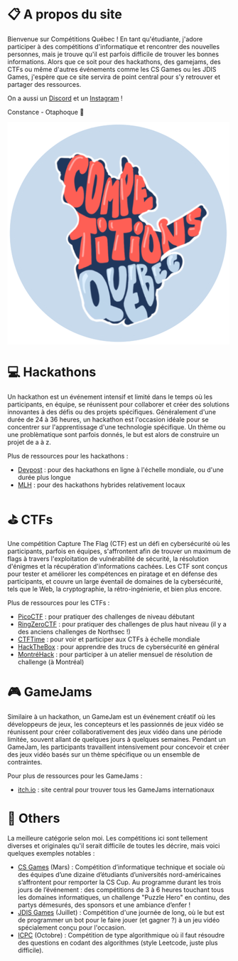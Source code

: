 # 📋 A propos du site

Bienvenue sur Compétitions Québec ! En tant qu'étudiante, j'adore participer à des compétitions d'informatique et rencontrer des nouvelles personnes, mais je trouve qu'il est parfois difficile de trouver les bonnes informations. Alors que ce soit pour des hackathons, des gamejams, des CTFs ou même d'autres événements comme les CS Games ou les JDIS Games, j'espère que ce site servira de point central pour s'y retrouver et partager des ressources.

On a aussi un [Discord](https://discord.gg/UYAk93a2ZS) et un [Instagram](https://www.instagram.com/competitionsqc.ca/) !

Constance - Otaphoque 🦭

![Da logo](../static/images/logo3.png)

# 💻 Hackathons

Un hackathon est un événement intensif et limité dans le temps où les participants, en équipe, se réunissent pour collaborer et créer des solutions innovantes à des défis ou des projets spécifiques. Généralement d'une durée de 24 à 36 heures, un hackathon est l'occasion idéale pour se concentrer sur l'apprentissage d'une technologie spécifique. Un thème ou une problèmatique sont parfois donnés, le but est alors de construire un projet de a à z.

Plus de ressources pour les hackathons :
- [Devpost](https://devpost.com/) : pour des hackathons en ligne à l'échelle mondiale, ou d'une durée plus longue
- [MLH](https://mlh.io/) : pour des hackathons hybrides relativement locaux

# ⛳️ CTFs

Une compétition Capture The Flag (CTF) est un défi en cybersécurité où les participants, parfois en équipes, s'affrontent afin de trouver un maximum de flags à travers l'exploitation de vulnérabilité de sécurité, la résolution d'énigmes et la récupération d'informations cachées. Les CTF sont conçus pour tester et améliorer les compétences en piratage et en défense des participants, et couvre un large éventail de domaines de la cybersécurité, tels que le Web, la cryptographie, la rétro-ingénierie, et bien plus encore.

Plus de ressources pour les CTFs :
- [PicoCTF](https://picoctf.org/) : pour pratiquer des challenges de niveau débutant
- [RingZeroCTF](https://ringzer0ctf.com/) : pour pratiquer des challenges de plus haut niveau (il y a des anciens challenges de Northsec !)
- [CTFTime](https://ctftime.org/) : pour voir et participer aux CTFs à échelle mondiale
- [HackTheBox](https://www.hackthebox.com/) : pour apprendre des trucs de cybersécurité en général
- [MontréHack](https://montrehack.ca/) : pour participer à un atelier mensuel de résolution de challenge (à Montréal)

# 🎮 GameJams

Similaire à un hackathon, un GameJam est un événement créatif où les développeurs de jeux, les concepteurs et les passionnés de jeux vidéo se réunissent pour créer collaborativement des jeux vidéo dans une période limitée, souvent allant de quelques jours à quelques semaines. Pendant un GameJam, les participants travaillent intensivement pour concevoir et créer des jeux vidéo basés sur un thème spécifique ou un ensemble de contraintes.

Pour plus de ressources pour les GameJams :
- [itch.io](https://itch.io/jams) : site central pour trouver tous les GameJams internationaux

# 👾 Others

La meilleure catégorie selon moi. Les compétitions ici sont tellement diverses et originales qu'il serait difficile de toutes les décrire, mais voici quelques exemples notables : 
- [CS Games](https://csgames.org/) (Mars) : Compétition d’informatique technique et sociale où des équipes d’une dizaine d’étudiants d’universités nord-américaines s’affrontent pour remporter la CS Cup. Au programme durant les trois jours de l’événement : des compétitions de 3 à 6 heures touchant tous les domaines informatiques, un challenge "Puzzle Hero" en continu, des partys démesurés, des sponsors et une ambiance d’enfer ! 
- [JDIS Games](https://jdis.ca/) (Juillet) : Compétition d'une journée de long, où le but est de programmer un bot pour le faire jouer (et gagner ?) à un jeu vidéo spécialement conçu pour l'occasion.
- [ICPC](https://na.icpc.global/nena/) (Octobre) : Compétition de type algorithmique où il faut résoudre des questions en codant des algorithmes (style Leetcode, juste plus difficile).